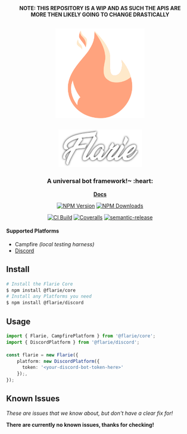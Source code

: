 <div align="center"><b>NOTE: THIS REPOSITORY IS A WIP AND AS SUCH THE APIS ARE</b></div>
<div align="center"><b>MORE THEN LIKELY GOING TO CHANGE DRASTICALLY</b></div>

<h2 align="center">
  <div>
    <a href="https://github.com/rain-cafe/flarie">
      <img height="240px" src="https://raw.githubusercontent.com/rain-cafe/logos/main/flarie/logo.svg?sanitize=true">
      <br>
      <br>
      <img height="100px" src="https://raw.githubusercontent.com/rain-cafe/logos/main/flarie/flarie.svg?sanitize=true">
    </a>
  </div>
</h2>

<h3 align="center">
  A universal bot framework!~ :heart:
</h3>

<p align="center">
	<strong>
		<!-- <a href="https://flarie.github.io">API</a> -->
		<!-- • -->
		<a href="https://rain-cafe.gitbook.io/flarie/">Docs</a>
		<!-- • -->
		<!-- <a href="https://salte-auth-demo.glitch.me">Demo</a> -->
	</strong>
</p>

<div align="center">

  [![NPM Version][npm-version-image]][npm-url]
  [![NPM Downloads][npm-downloads-image]][npm-url]
  
  [![CI Build][github-actions-image]][github-actions-url]
  [![Coveralls][coveralls-image]][coveralls-url]
  [![semantic-release][semantic-release-image]][semantic-release-url]
  
</div>

#### Supported Platforms

- Campfire _(local testing harness)_
- [Discord](packages/discord)


## Install

```sh
# Install the Flarie Core
$ npm install @flarie/core
# Install any Platforms you need
$ npm install @flarie/discord
```

## Usage

```ts
import { Flarie, CampfirePlatform } from '@flarie/core';
import { DiscordPlatform } from '@flarie/discord';

const flarie = new Flarie({
    platform: new DiscordPlatform({
      token: '<your-discord-bot-token-here>'
    });,
});
```

## Known Issues

_These are issues that we know about, but don't have a clear fix for!_

**There are currently no known issues, thanks for checking!**

[npm-version-image]: https://img.shields.io/npm/v/@flarie/core.svg?style=flat
[npm-downloads-image]: https://img.shields.io/npm/dm/@flarie/core.svg?style=flat
[npm-url]: https://npmjs.org/package/@flarie/core

[github-actions-image]: https://github.com/rain-cafe/flarie/actions/workflows/ci.yml/badge.svg?branch=main
[github-actions-url]: https://github.com/rain-cafe/flarie/actions/workflows/ci.yml

[coveralls-image]: https://img.shields.io/coveralls/rain-cafe/flarie.svg
[coveralls-url]: https://coveralls.io/github/rain-cafe/flarie?branch=main

[semantic-release-url]: https://github.com/semantic-release/semantic-release
[semantic-release-image]: https://img.shields.io/badge/%20%20%F0%9F%93%A6%F0%9F%9A%80-semantic--release-e10079.svg
